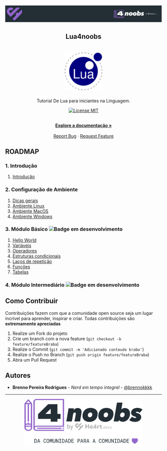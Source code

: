 <!-- Logo 4noobs -->

<p align="center">
  <a href="https://github.com/he4rt/4noobs" target="_blank">
    <img src="https://github.com/BRonen/lua4noobs/blob/main/.github/header_4noobs.svg">
  </a>
</p>

<!-- Title -->

<p align="center">
  <h2 align="center">Lua4noobs</h2>

  <h1 align="center"><img src="https://github.com/BRonen/lua4noobs/blob/main/.github/lua.svg" alt="Imagem da linguagem" width="120"></h1>

  <p align="center">Tutorial De Lua para iniciantes na Linguagem.</p>

  <p align="center">
    <a href="https://opensource.org/licenses/MIT">
      <img src="https://img.shields.io/badge/License-MIT-blue.svg" alt="License MIT">
    </a>
  </p>

  <p align="center">
    <br />
    <a href="#ROADMAP"><strong>Explore a documentação »</strong></a>
    <br />
    <br />
    <a href="link-para-abrir-issue">Report Bug</a>
    ·
    <a href="link-para-abrir-issue">Request Feature</a>
  </p>
</p>

<!-- ROADMAP OF PROJECT -->

## ROADMAP

### 1. Introdução
  1. [Introdução](/introducao.md)

### 2. Configuração de Ambiente
  1. [Dicas gerais](/Ambiente/dicas-gerais.md)
  2. [Ambiente Linux](/Ambiente/linux.md)
  3. [Ambiente MacOS](/Ambiente/macos.md)
  4. [Ambiente Windows](/Ambiente/windows.md)
  
### 3. Módulo Básico <img alt="Badge em desenvolvimento" src="https://img.shields.io/badge/-Em%20desenvolvimento-blue">
  1. [Hello World](/Basico/hello-world.md)
  2. [Variáveis](/Basico/variaveis.md)
  3. [Operadores](/Basico/operadores.md)
  4. [Estruturas condicionais](/Basico/condicionais.md)
  5. [Laços de repetição](/Basico/condicionais.md)
  6. [Funções](/Basico/funcoes.md)
  7. [Tabelas](/Basico/tabelas.md)

### 4. Módulo Intermediário <img alt="Badge em desenvolvimento" src="https://img.shields.io/badge/-Em%20desenvolvimento-blue">


<!-- CONTRIBUTING -->

## Como Contribuir

Contribuições fazem com que a comunidade open source seja um lugar incrível para aprender, inspirar e criar. Todas contribuições
são **extremamente apreciadas**

1. Realize um Fork do projeto
2. Crie um branch com a nova feature (`git checkout -b feature/featureBraba`)
3. Realize o Commit (`git commit -m 'Adicionado conteudo brabo'`)
4. Realize o Push no Branch (`git push origin feature/featureBraba`)
5. Abra um Pull Request

## Autores

- **Brenno Pereira Rodrigues** - _Nerd em tempo integral_ - [@brennokkkk](https://twitter.com/brennokkkk)

---

<p align="center">
  <a href="https://github.com/he4rt/4noobs" target="_blank">
    <img src="https://github.com/BRonen/lua4noobs/blob/main/.github/footer_4noobs.svg" width="380">
  </a>
</p>
